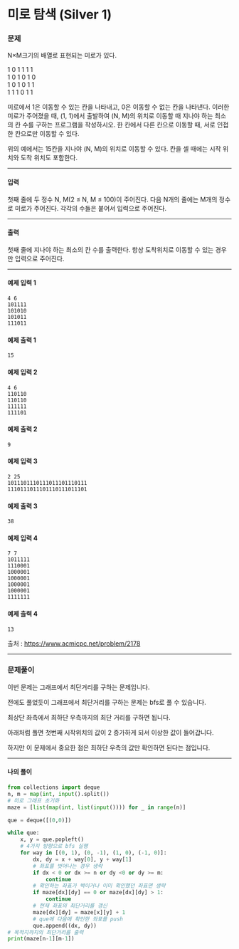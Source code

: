 # 미로 탐색 (Silver 1)

### 문제

N×M크기의 배열로 표현되는 미로가 있다.   

1	0	1	1	1	1   
1	0	1	0	1	0   
1	0	1	0	1	1   
1	1	1	0	1	1   

미로에서 1은 이동할 수 있는 칸을 나타내고, 0은 이동할 수 없는 칸을 나타낸다. 이러한 미로가 주어졌을 때, (1, 1)에서 출발하여 (N, M)의 위치로 이동할 때 지나야 하는 최소의 칸 수를 구하는 프로그램을 작성하시오. 한 칸에서 다른 칸으로 이동할 때, 서로 인접한 칸으로만 이동할 수 있다.   

위의 예에서는 15칸을 지나야 (N, M)의 위치로 이동할 수 있다. 칸을 셀 때에는 시작 위치와 도착 위치도 포함한다.   

---

#### 입력

첫째 줄에 두 정수 N, M(2 ≤ N, M ≤ 100)이 주어진다. 다음 N개의 줄에는 M개의 정수로 미로가 주어진다. 각각의 수들은 붙어서 입력으로 주어진다.   

---

#### 출력

첫째 줄에 지나야 하는 최소의 칸 수를 출력한다. 항상 도착위치로 이동할 수 있는 경우만 입력으로 주어진다.

---

#### 예제 입력 1
~~~
4 6
101111
101010
101011
111011
~~~

#### 예제 출력 1
~~~
15
~~~

#### 예제 입력 2
~~~
4 6
110110
110110
111111
111101
~~~

#### 예제 출력 2
~~~
9
~~~

#### 예제 입력 3
~~~
2 25
1011101110111011101110111
1110111011101110111011101
~~~

#### 예제 출력 3
~~~
38
~~~

#### 예제 입력 4
~~~
7 7
1011111
1110001
1000001
1000001
1000001
1000001
1111111
~~~

#### 예제 출력 4
~~~
13
~~~

출처 : https://www.acmicpc.net/problem/2178

---

### 문제풀이

이번 문제는 그래프에서 최단거리를 구하는 문제입니다.   

전에도 풀었듯이 그래프에서 최단거리를 구하는 문제는 bfs로 풀 수 있습니다.   

최상단 좌측에서 최하단 우측까지의 최단 거리를 구하면 됩니다.   

아래처럼 풀면 첫번째 시작위치의 값이 2 증가하게 되서 이상한 값이 들어갑니다.   

하지만 이 문제에서 중요한 점은 최하단 우측의 값만 확인하면 된다는 점입니다.   

---

#### 나의 풀이

~~~python
from collections import deque
n, m = map(int, input().split())
# 미로 그래프 초기화
maze = [list(map(int, list(input()))) for _ in range(n)]

que = deque([(0,0)])

while que:
    x, y = que.popleft()
    # 4가지 방향으로 bfs 실행
    for way in [(0, 1), (0, -1), (1, 0), (-1, 0)]:
        dx, dy = x + way[0], y + way[1]
        # 좌표를 벗어나는 경우 생략
        if dx < 0 or dx >= n or dy <0 or dy >= m:
            continue
        # 확인하는 좌표가 벽이거나 이미 확인했던 좌표면 생략
        if maze[dx][dy] == 0 or maze[dx][dy] > 1:
            continue
        # 현재 좌표의 최단거리를 갱신
        maze[dx][dy] = maze[x][y] + 1
        # que에 다음에 확인한 좌표를 push
        que.append((dx, dy))
# 목적지까지의 최단거리를 출력
print(maze[n-1][m-1])
~~~

